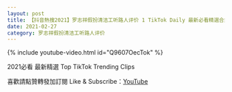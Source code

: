 ```yaml
---
layout: post
title: 【抖音熱搜2021】罗志祥假扮清洁工听路人评价 1 TikTok Daily 最新必看精選合集2021 02 27
date: 2021-02-27
category: 罗志祥假扮清洁工听路人评价
---
```


{% include youtube-video.html id="Q9607OecTok" %}

2021必看 最新精選 Top TikTok Trending Clips

喜歡請點贊轉發加訂閱 Like & Subscribe：[YouTube](https://www.youtube.com/channel/UCAoR7VcanIPd04uEq_GIylA/videos)

